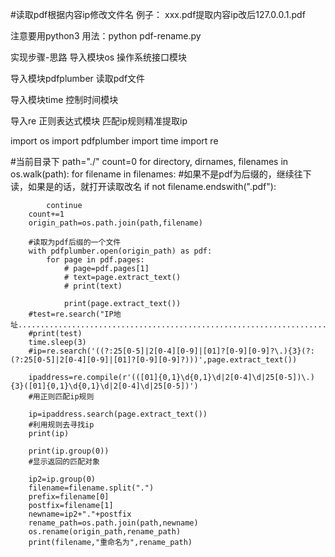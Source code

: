 #读取pdf根据内容ip修改文件名
例子：
xxx.pdf提取内容ip改后127.0.0.1.pdf

注意要用python3
用法：python pdf-rename.py


实现步骤-思路
导入模块os
操作系统接口模块

导入模块pdfplumber
读取pdf文件

导入模块time
控制时间模块

导入re 正则表达式模块
匹配ip规则精准提取ip


import os
import pdfplumber
import time
import re

#当前目录下
path="./"
count=0
for directory, dirnames, filenames in os.walk(path):
    for filename in filenames:
        #如果不是pdf为后缀的，继续往下读，如果是的话，就打开读取改名
        if not  filename.endswith(".pdf"):
          
            continue
        count+=1
        origin_path=os.path.join(path,filename)

        #读取为pdf后缀的一个文件
        with pdfplumber.open(origin_path) as pdf:
            for page in pdf.pages:
                # page=pdf.pages[1]
                # text=page.extract_text()
                # print(text)

                print(page.extract_text())
        #test=re.search("IP地址..........................................................................",page.extract_text())
        #print(test)
        time.sleep(3)
        #ip=re.search('((?:25[0-5]|2[0-4][0-9]|[01]?[0-9][0-9]?\.){3}(?:(?:25[0-5]|2[0-4][0-9]|[01]?[0-9][0-9]?)))',page.extract_text())

        ipaddress=re.compile(r'(([01]{0,1}\d{0,1}\d|2[0-4]\d|25[0-5])\.){3}([01]{0,1}\d{0,1}\d|2[0-4]\d|25[0-5])')
        #用正则匹配ip规则

        ip=ipaddress.search(page.extract_text())
        #利用规则去寻找ip
        print(ip)

        print(ip.group(0))
        #显示返回的匹配对象

        ip2=ip.group(0)
        filename=filename.split(".")
        prefix=filename[0]
        postfix=filename[1]
        newname=ip2+"."+postfix
        rename_path=os.path.join(path,newname)
        os.rename(origin_path,rename_path)
        print(filename,"重命名为",rename_path)
